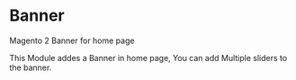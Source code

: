 # Banner
Magento 2 Banner for home page 


This Module addes a Banner in home page, You can add Multiple sliders to the banner.
